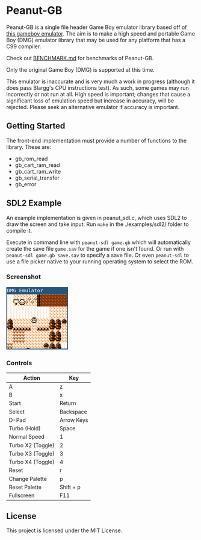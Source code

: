 # Peanut-GB

Peanut-GB is a single file header Game Boy emulator library based off of [this
gameboy emulator](https://github.com/gregtour/gameboy). The aim is to make a
high speed and portable Game Boy (DMG) emulator library that may be used for any
platform that has a C99 compiler.

Check out [BENCHMARK.md](BENCHMARK.md) for benchmarks of Peanut-GB.

Only the original Game Boy (DMG) is supported at this time.

This emulator is inaccurate and is very much a work in progress (although it
does pass Blargg's CPU instructions test). As such, some games may run
incorrectly or not run at all. High speed is important; changes that cause a
significant loss of emulation speed but increase in accuracy, will be rejected.
Please seek an alternative emulator if accuracy is important.

## Getting Started

The front-end implementation must provide a number of functions to the library.
These are:

- gb_rom_read
- gb_cart_ram_read
- gb_cart_ram_write
- gb_serial_transfer
- gb_error

## SDL2 Example

An example implementation is given in peanut_sdl.c, which uses SDL2 to draw the
screen and take input. Run `make` in the ./examples/sdl2/ folder to compile it.

Execute in command line with `peanut-sdl game.gb` which will automatically
create the save file `game.sav` for the game if one isn't found. Or run with
`peanut-sdl game.gb save.sav` to specify a save file. Or even `peanut-sdl` to
use a file picker native to your running operating system to select the ROM.

### Screenshot

![Screenshot of SDL2 frontend](/examples/sdl2/sdl2_example_screenshot.png)

### Controls

| Action            | Key        |
|-------------------|------------|
| A                 | z          |
| B                 | x          |
| Start             | Return     |
| Select            | Backspace  |
| D-Pad             | Arrow Keys |
| Turbo (Hold)      | Space      |
| Normal Speed      | 1          |
| Turbo X2 (Toggle) | 2          |
| Turbo X3 (Toggle) | 3          |
| Turbo X4 (Toggle) | 4          |
| Reset             | r          |
| Change Palette    | p          |
| Reset Palette     | Shift + p  |
| Fullscreen        | F11        |

## License

This project is licensed under the MIT License.
